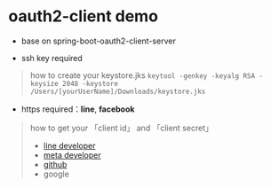 # oauth2-client demo

* base on spring-boot-oauth2-client-server

* ssh key required
> how to create your keystore.jks
> `keytool -genkey -keyalg RSA -keysize 2048 -keystore /Users/[yourUserName]/Downloads/keystore.jks`

* https required：**line**, **facebook**
> how to get your 「client id」 and 「client secret」
> * [line developer](https://developers.line.biz/zh-hant/)
> * [meta developer](https://developers.facebook.com/)
> * [github](https://github.com/settings/developers)
> * google

